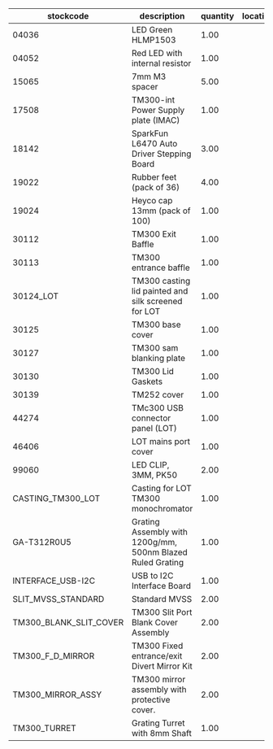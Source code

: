 |stockcode|description|quantity|location|
|---------|-----------|--------|--------|
|04036|LED Green HLMP1503|1.00||
|04052|Red LED with internal resistor|1.00||
|15065|7mm M3 spacer|5.00||
|17508|TM300-int Power Supply plate (IMAC)|1.00||
|18142|SparkFun L6470 Auto Driver Stepping Board|3.00||
|19022|Rubber feet (pack of 36)|4.00||
|19024|Heyco cap 13mm (pack of 100)|1.00||
|30112|TM300 Exit Baffle|1.00||
|30113|TM300 entrance baffle|1.00||
|30124_LOT|TM300 casting lid painted and silk screened for LOT|1.00||
|30125|TM300 base cover|1.00||
|30127|TM300 sam blanking plate|1.00||
|30130|TM300 Lid Gaskets|1.00||
|30139|TM252 cover|1.00||
|44274|TMc300 USB connector panel (LOT)|1.00||
|46406|LOT mains port cover|1.00||
|99060|LED CLIP, 3MM, PK50|2.00||
|CASTING_TM300_LOT|Casting for LOT TM300 monochromator|1.00||
|GA-T312R0U5|Grating Assembly with 1200g/mm, 500nm Blazed Ruled Grating|1.00||
|INTERFACE_USB-I2C|USB to I2C Interface Board|1.00||
|SLIT_MVSS_STANDARD|Standard MVSS|2.00||
|TM300_BLANK_SLIT_COVER|TM300 Slit Port Blank Cover Assembly|2.00||
|TM300_F_D_MIRROR|TM300 Fixed entrance/exit Divert Mirror Kit|2.00||
|TM300_MIRROR_ASSY|TM300 mirror assembly with protective cover.|2.00||
|TM300_TURRET|Grating Turret with 8mm Shaft|1.00||
